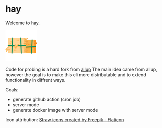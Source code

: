 <div class="oranda-hide">

# hay

</div>

Welcome to hay.

<img src="https://github.com/lunchtimecode/hay/blob/main/static/hay.png?raw=true" alt="hay" width="20%" height="20%">

Code for probing is a hard fork from [allup](https://github.com/jcornaz/allup)
The main idea came from allup, however the goal is to make this cli more distributable and to extend functionality in diffrent ways.

Goals:
- generate github action (cron job)
- server mode
- generate docker image with server mode


Icon attribution:
<a href="https://www.flaticon.com/free-icons/straw" title="straw icons">Straw icons created by Freepik - Flaticon</a>
